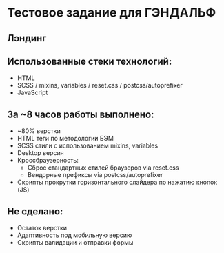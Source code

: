 # Тестовое задание для ГЭНДАЛЬФ
## Лэндинг

## Использованные стеки технологий:

- HTML
- SCSS / mixins, variables / reset.css / postcss/autoprefixer
- JavaScript

## За ~8 часов работы выполнено:

- ~80% верстки
- HTML теги по методологии БЭМ
- SCSS стили с использованием mixins, variables
- Desktop версия
- Кроссбраузерность:
  - Сброс стандартных стилей браузеров via reset.css
  - Вендорные префиксы via postcss/autoprefixer
- Скрипты прокрутки горизонтального слайдера по нажатию кнопок (JS)

## Не сделано:

- Остаток верстки
- Адаптивность под мобильную версию
- Скрипты валидации и отправки формы